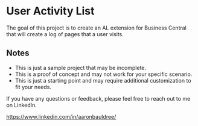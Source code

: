 # User Activity List
The goal of this project is to create an AL extension for Business Central that will create a log of pages that a user visits.

## Notes

* This is just a sample project that may be incomplete.
* This is a proof of concept and may not work for your specific scenario.
* This is just a starting point and may require additional customization to fit your needs.

If you have any questions or feedback, please feel free to reach out to me on LinkedIn.

https://www.linkedin.com/in/aaronbauldree/

